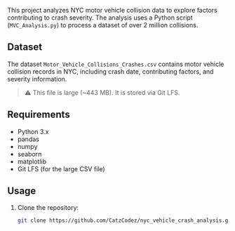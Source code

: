 This project analyzes NYC motor vehicle collision data to explore factors contributing to crash severity. The analysis uses a Python script (`MVC_Analysis.py`) to process a dataset of over 2 million collisions.

## Dataset
The dataset `Motor_Vehicle_Collisions_Crashes.csv` contains motor vehicle collision records in NYC, including crash date, contributing factors, and severity information.

> ⚠️ This file is large (~443 MB). It is stored via Git LFS.

## Requirements
- Python 3.x
- pandas
- numpy
- seaborn
- matplotlib
- Git LFS (for the large CSV file)

## Usage
1. Clone the repository:
   ```bash
   git clone https://github.com/CatzCodez/nyc_vehicle_crash_analysis.git
